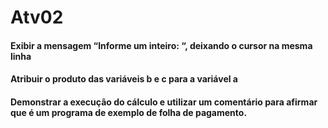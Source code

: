 # Atv02
   
#### Exibir a mensagem “Informe um inteiro: “, deixando o cursor na mesma linha


#### Atribuir o produto das variáveis b e c para a variável a


#### Demonstrar a execução do cálculo e utilizar um comentário para afirmar que é um programa de exemplo de folha de pagamento.



